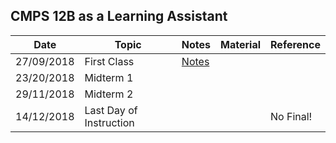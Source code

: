 ## CMPS 12B as a Learning Assistant ##

|Date   |Topic   |Notes   |Material   |Reference|
|---|---|---|---|---|
|27/09/2018|First Class|[Notes](https://github.com/sinclairliang/Coursework/blob/master/12B_LA/Notes/Notes_27_09_2018.md)|   |   |
|23/20/2018|Midterm 1   |   |   |   |
|29/11/2018|Midterm 2   |   |   |   |
|14/12/2018|Last Day of Instruction   |   |   |No Final!   |